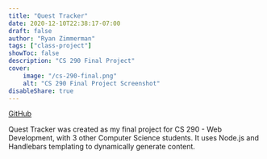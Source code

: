 ```yaml
---
title: "Quest Tracker"
date: 2020-12-10T22:38:17-07:00
draft: false
author: "Ryan Zimmerman"
tags: ["class-project"]
showToc: false
description: "CS 290 Final Project"
cover:
    image: "/cs-290-final.png"
    alt: "CS 290 Final Project Screenshot"
disableShare: true
---
```

[GitHub](https://github.com/zimmerry/final-project-team-2)

Quest Tracker was created as my final project for CS 290 - Web Development,
with 3 other Computer Science students. It uses Node.js and Handlebars templating
to dynamically generate content.